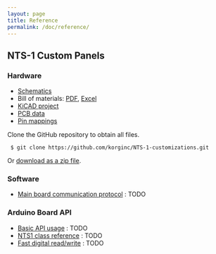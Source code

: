 ```yaml
---
layout: page
title: Reference
permalink: /doc/reference/
---
```


## NTS-1 Custom Panels

### Hardware

* [Schematics](https://github.com/korginc/NTS-1-customizations/blob/master/Custom_Panel_RevB/schematic.pdf)
* Bill of materials: [PDF](https://github.com/korginc/NTS-1-customizations/raw/master/Custom_Panel_RevB/BOM-mouser.pdf), [Excel](https://github.com/korginc/NTS-1-customizations/raw/master/Custom_Panel_RevB/BOM-mouser.xls)
* [KiCAD project](https://github.com/korginc/NTS-1-customizations/tree/master/Custom_Panel_RevB/KiCAD)
* [PCB data](https://github.com/korginc/NTS-1-customizations/tree/master/Custom_Panel_RevB/Gerber)
* [Pin mappings](https://github.com/korginc/NTS-1-customizations/blob/master/Custom_Panel_RevB/schematic.pdf)

Clone the GitHub repository to obtain all files.

 ```
  $ git clone https://github.com/korginc/NTS-1-customizations.git
 ```
 
Or [download as a zip file](https://github.com/korginc/NTS-1-customizations/archive/master.zip).

### Software

* [Main board communication protocol]() : TODO

### Arduino Board API

* [Basic API usage]() : TODO
* [NTS1 class reference]() : TODO
* [Fast digital read/write]() : TODO

